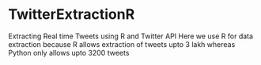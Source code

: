 # TwitterExtractionR
Extracting Real time Tweets using R and Twitter API
Here we use R for data extraction because R allows extraction of tweets upto 3 lakh whereas Python only allows upto 3200 tweets

